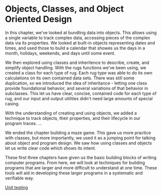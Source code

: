 # Objects, Classes, and Object Oriented Design

In this chapter, we've looked at bundling data into objects. This allows using
a single variable to track complex data, accessing pieces of the complex data
via its properties. We looked at built-in objects representing dates and times,
and used those to build a calendar that showes us the days in a month, holidays,
weekends, and days until some event.

We then explored using classes and inheritence to describe, create, and simplify
object handling. With the rugs functions we've been using, we created a class
for each type of rug. Each rug type was able to do its own calculations on its
own contained data sets. There was still some duplication, so we introduced the
idea of inheritance - letting one class provide foundational behavior, and
several variations of that behavior in subclasses. This let us have clear,
concise, contained code for each type of rug, and our input and output utilities
didn't need large amounts of special casing.

With the understanding of creating and using objects, we added a technique to
track objects, their properties, and their lifecycle in our program traces. ...

We ended the chapter building a maze game. This gave us more practice with
classes, but more importantly, we used it as a jumping point for talking about
object and program design. We saw how using classes and objects let us write
clear code which shows its intent.

These first three chapters have given us the basic building blocks of writing
computer programs. From here, we will look at techniques for building programs
that are larger and more difficult to understand at one time. These tools will
aid in developing these larger programs in a systematic and verifiable way.

[Unit testing](../04_unit_testing/README.md)
